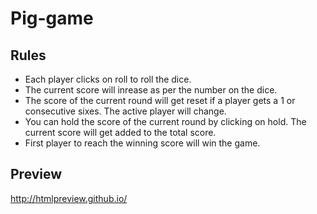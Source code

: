 # Pig-game

## Rules

 - Each player clicks on roll to roll the dice.
 - The current score will inrease as per the number on the dice.
 - The score of the current round will get reset if a player gets a 1 or consecutive sixes. The active player will change.
 - You can hold the score of the current round by clicking on hold. The current score will get added to the total score.
 - First player to reach the winning score will win the game.

## Preview

 http://htmlpreview.github.io/